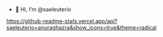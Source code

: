 - 👋 Hi, I’m @saeleuterio

https://github-readme-stats.vercel.app/api?saeleuterio=anuraghazra&show_icons=true&theme=radical
